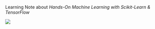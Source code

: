 Learning Note about *Hands-On Machine Learning with Scikit-Learn & TensorFlow*

![](https://img3.doubanio.com/lpic/s28910563.jpg)

